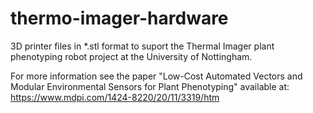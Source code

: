 # thermo-imager-hardware

3D printer files in *.stl format to suport the Thermal Imager plant phenotyping robot project at the University of Nottingham.

For more information see the paper "Low-Cost Automated Vectors and Modular Environmental Sensors for Plant Phenotyping" available at: https://www.mdpi.com/1424-8220/20/11/3319/htm
